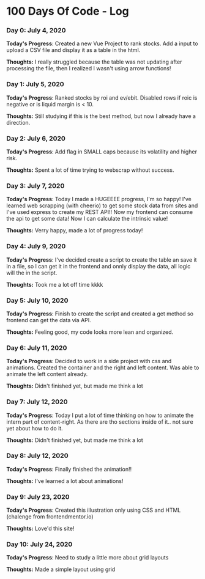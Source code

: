 # 100 Days Of Code - Log

### Day 0: July 4, 2020

**Today's Progress**: Created a new Vue Project to rank stocks. Add a input to upload a CSV file and display it as a table in the html.

**Thoughts:** I really struggled because the table was not updating after processing the file, then I realized I wasn't using arrow functions!




### Day 1: July 5, 2020

**Today's Progress**: Ranked stocks by roi and ev/ebit. Disabled rows if roic is negative or is liquid margin is < 10.

**Thoughts:** Still studying if this is the best method, but now I already have a direction.



### Day 2: July 6, 2020

**Today's Progress**: Add flag in SMALL caps because its volatility and higher risk.

**Thoughts:** Spent a lot of time trying to webscrap without success.



### Day 3: July 7, 2020

**Today's Progress**: Today I made a HUGEEEE progress, I'm so happy! I've learned web scrapping (with cheerio) to get some stock data from sites and I've used express to create my REST API!! Now my frontend can consume the api to get some data! Now I can calculate the intrinsic value! 

**Thoughts:** Verry happy, made a lot of progress today!



### Day 4: July 9, 2020

**Today's Progress**: I've decided create a script to create the table an save it in a file, so I can get it in the frontend and onnly display the data, all logic will the in the script.

**Thoughts:** Took me a lot off time kkkk 



### Day 5: July 10, 2020

**Today's Progress**: Finish to create the script and created a get method so frontend can get the data via API.

**Thoughts:** Feeling good, my code looks more lean and organized.



### Day 6: July 11, 2020

**Today's Progress**: Decided to work in a side project with css and animations. Created the container and the right and left content. Was able to animate the left content already.

**Thoughts:** Didn't finished yet, but made me think a lot




### Day 7: July 12, 2020

**Today's Progress**: Today I put a lot of time thinking on how to animate the intern part of content-right. As there are tho sections inside of it.. not sure yet about how to do it. 

**Thoughts:** Didn't finished yet, but made me think a lot



### Day 8: July 12, 2020

**Today's Progress**: Finally finished the animation!! 

**Thoughts:** I've learned a lot about animations! 



### Day 9: July 23, 2020

**Today's Progress**: Created this illustration only using CSS and HTML (chalenge from frontendmentor.io)

**Thoughts:** Love'd this site! 




### Day 10: July 24, 2020

**Today's Progress**: Need to study a little more about grid layouts

**Thoughts:** Made a simple layout using grid


